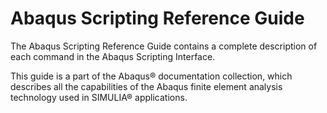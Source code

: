 # Abaqus Scripting Reference Guide

The Abaqus Scripting Reference Guide contains a complete description of each command in the Abaqus Scripting Interface.

This guide is a part of the Abaqus® documentation collection, which describes all the capabilities of the Abaqus finite element analysis technology used in SIMULIA® applications.